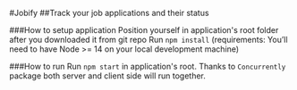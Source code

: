 #Jobify
##Track your job applications and their status

###How to setup application
Position yourself in application's root folder after you downloaded it from git repo
Run `npm install` (requirements: You’ll need to have Node >= 14 on your local development machine)

###How to run
Run `npm start` in application's root. Thanks to `Concurrently` package both server and client side will run together.
